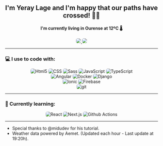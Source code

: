 <h2 align="center">I'm <strong>Yeray Lage</strong> and I'm happy that our paths have crossed! 🤘🏻</h2>

<h4 align="center">I'm currently living in Ourense at <strong>12ºC</strong> 🌡️</h4>

<p align="center">
  <a href="https://www.linkedin.com/in/yeraylage/">
    <img style="border-radius:5px;" src="https://img.shields.io/badge/Yeray_Lage-blue?style=flat-square&logo=Linkedin&logoColor=white&link=https://www.linkedin.com/in/yeraylage/">
  </a>
  <a href="mailto:ylagef@gmail.com">
    <img style="border-radius:5px;" src="https://img.shields.io/badge/ylagef@gmail.com-d14836?style=flat-square&logo=Gmail&logoColor=white&link=mailto:ylagef@gmail.com">
  </a>
</p>

---

<h3>💻 I use to code with:</h3>

<p align="center">
  <img style="border-radius:5px;" alt="Html5" src="https://img.shields.io/badge/HTML5-E34F26?style=flat-square&logo=html5&logoColor=white" />
  <img style="border-radius:5px;" alt="CSS" src="https://img.shields.io/badge/CSS-1572B6?style=flat-square&logo=css3&logoColor=white" />
  <img style="border-radius:5px;" alt="Sass" src="https://img.shields.io/badge/Sass-CC6699?style=flat-square&logo=sass&logoColor=white" />
  <img style="border-radius:5px;" alt="JavaScript" src="https://img.shields.io/badge/JavaScript-F7DF1E?style=flat-square&logo=javascript&logoColor=black" />
  <img style="border-radius:5px;" alt="TypeScript" src="https://img.shields.io/badge/TypeScript-007ACC?style=flat-square&logo=typescript&logoColor=white" />
  <br/>
  <img style="border-radius:5px;" alt="Angular" src="https://img.shields.io/badge/Angular-DD0031?style=flat-square&logo=angular&logoColor=white" />
  <img style="border-radius:5px;" alt="Docker" src="https://img.shields.io/badge/Docker-46a2f1?style=flat-square&logo=docker&logoColor=white" />
  <img style="border-radius:5px;" alt="Django" src="https://img.shields.io/badge/Django-092E20?style=flat-square&logo=Django&logoColor=white" />
  <br/>

  <img style="border-radius:5px;" alt="Ionic" src="https://img.shields.io/badge/Ionic-3880FF?style=flat-square&logo=Ionic&logoColor=white" />
  <img style="border-radius:5px;" alt="Firebase" src="https://img.shields.io/badge/Firbase-FFCA28?style=flat-square&logo=Firebase&logoColor=black" />
  <br/>
  <img style="border-radius:5px;" alt="git" src="https://img.shields.io/badge/Git-F05032?style=flat-square&logo=git&logoColor=white" />
</p>

---

<h3>🧠 Currently learning:</h3>

<p align="center">
  <img style="border-radius:5px;" alt="React" src="https://img.shields.io/badge/React-61DAFB?style=flat-square&logo=react&logoColor=black" />  
  <img style="border-radius:5px;" alt="Next.js" src="https://img.shields.io/badge/Next.js-000000?style=flat-square&logo=Next.js&logoColor=white" />  
  <img style="border-radius:5px;" alt="Github Actions" src="https://img.shields.io/badge/Github Actions-2088FF?style=flat-square&logo=Github Actions&logoColor=white" />  
</p>

---

- Special thanks to @midudev for his tutorial.
- Weather data powered by Aemet. (Updated each hour - Last update at 19:20h).
